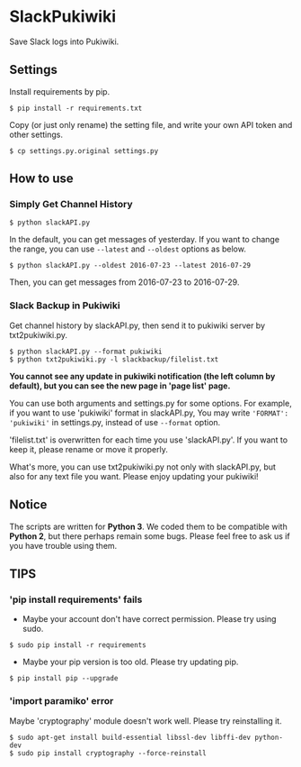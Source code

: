 # SlackPukiwiki
Save Slack logs into Pukiwiki.

## Settings
Install requirements by pip.
```shell
$ pip install -r requirements.txt
```
Copy (or just only rename) the setting file, and write your own API token and other settings.
```shell
$ cp settings.py.original settings.py
```

## How to use
### Simply Get Channel History
```shell
$ python slackAPI.py
```

In the default, you can get messages of yesterday.
If you want to change the range, you can use `--latest` and `--oldest` options as below.

```shell
$ python slackAPI.py --oldest 2016-07-23 --latest 2016-07-29
```

Then, you can get messages from 2016-07-23 to 2016-07-29.


### Slack Backup in Pukiwiki
Get channel history by slackAPI.py, then send it to pukiwiki server by txt2pukiwiki.py.

```shell
$ python slackAPI.py --format pukiwiki
$ python txt2pukiwiki.py -l slackbackup/filelist.txt
```

__You cannot see any update in pukiwiki notification (the left column by default), 
but you can see the new page in 'page list' page.__

You can use both arguments and settings.py for some options.
For example, if you want to use 'pukiwiki' format in slackAPI.py, 
You may write `'FORMAT': 'pukiwiki'` in settings.py, instead of use `--format` option.

'filelist.txt' is overwritten for each time you use 'slackAPI.py'. 
If you want to keep it, please rename or move it properly.

What's more, 
you can use txt2pukiwiki.py not only with slackAPI.py, but also for any text file you want. 
Please enjoy updating your pukiwiki!


## Notice
The scripts are written for __Python 3__. 
We coded them to be compatible with __Python 2__, but there perhaps remain some bugs. 
Please feel free to ask us if you have trouble using them. 


## TIPS
### 'pip install requirements' fails
- Maybe your account don't have correct permission. Please try using sudo.
```shell
$ sudo pip install -r requirements
```

- Maybe your pip version is too old. Please try updating pip.
```shell
$ pip install pip --upgrade
```


### 'import paramiko' error
Maybe 'cryptography' module doesn't work well. Please try reinstalling it.
```shell
$ sudo apt-get install build-essential libssl-dev libffi-dev python-dev
$ sudo pip install cryptography --force-reinstall
```

